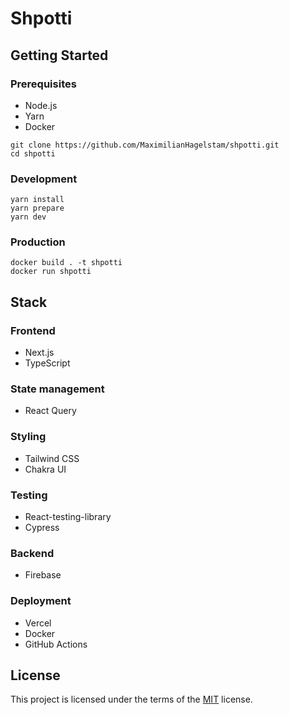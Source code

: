 # Shpotti

## Getting Started

### Prerequisites

- Node.js
- Yarn
- Docker

```
git clone https://github.com/MaximilianHagelstam/shpotti.git
cd shpotti
```

### Development

```
yarn install
yarn prepare
yarn dev
```

### Production

```
docker build . -t shpotti
docker run shpotti
```

## Stack

### Frontend

- Next.js
- TypeScript

### State management

- React Query

### Styling

- Tailwind CSS
- Chakra UI

### Testing

- React-testing-library
- Cypress

### Backend

- Firebase

### Deployment

- Vercel
- Docker
- GitHub Actions

## License

This project is licensed under the terms of the [MIT](https://choosealicense.com/licenses/mit/) license.
